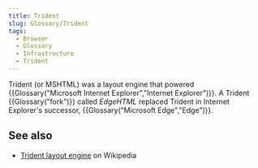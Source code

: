 ```yaml
---
title: Trident
slug: Glossary/Trident
tags:
  - Browser
  - Glossary
  - Infrastructure
  - Trident
---
```

Trident (or MSHTML) was a layout engine that powered {{Glossary("Microsoft Internet Explorer","Internet Explorer")}}. A Trident {{Glossary("fork")}} called _EdgeHTML_ replaced Trident in Internet Explorer's successor, {{Glossary("Microsoft Edge","Edge")}}.

## See also

- [Trident layout engine](https://en.wikipedia.org/wiki/Trident_%28layout_engine%29) on Wikipedia
